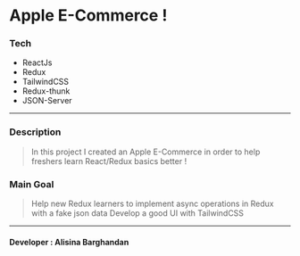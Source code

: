 # Apple E-Commerce ! 

### Tech
- ReactJs
- Redux
- TailwindCSS
- Redux-thunk
- JSON-Server
------------


### Description
> In this project I created an Apple E-Commerce in order to help freshers learn React/Redux basics better !

### Main Goal
> Help new Redux learners to implement async operations in Redux with a fake json data 
> Develop a good UI with TailwindCSS

------------

#### Developer : Alisina Barghandan
